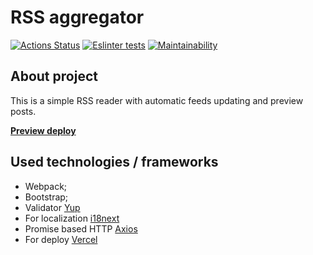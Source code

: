 # RSS aggregator
[![Actions Status](https://github.com/ovsy1/frontend-project-lvl3/workflows/hexlet-check/badge.svg)](https://github.com/ovsy1/frontend-project-lvl3/actions)
[![Eslinter tests](https://github.com/ovsy1/frontend-project-lvl3/workflows/checkLinter/badge.svg)](https://github.com/ovsy1/frontend-project-lvl3/actions)
[![Maintainability](https://api.codeclimate.com/v1/badges/2d1d79582989f222e470/maintainability)](https://codeclimate.com/github/ovsy1/frontend-project-lvl3/maintainability)


## About project
This is a simple RSS reader with automatic feeds updating and preview posts.

**[Preview deploy](https://frontend-project-lvl3-phi-ten.vercel.app/)**

## Used technologies / frameworks
* Webpack;
* Bootstrap;
* Validator [Yup](https://github.com/jquense/yup)
* For localization [i18next](https://www.i18next.com/)
* Promise based HTTP [Axios](https://github.com/axios/axios)
* For deploy [Vercel](https://vercel.com/)